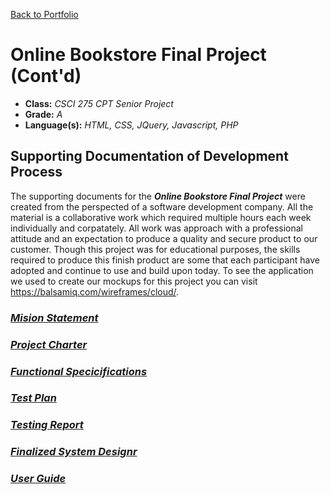 [Back to Portfolio](./)

Online Bookstore Final Project (Cont'd)
===============

-   **Class:** *CSCI 275 CPT Senior Project*
-   **Grade:** *A* 
-   **Language(s):** *HTML, CSS, JQuery, Javascript, PHP* 


## Supporting Documentation of Development Process

The supporting documents for the ***Online Bookstore Final Project*** were created from the perspected of a software development company. All the material is a collaborative work which required multiple hours each week individually and corpatately. All work was approach with a professional attitude and an expectation to produce a quality and secure product to our customer. Though this project was for educational purposes, the skills required to produce this finish product are some that each participant have adopted and continue to use and build upon today. To see the application we used to create our mockups for this project you can visit https://balsamiq.com/wireframes/cloud/.


### [*Mision Statement*](pdf/Mission_Statement.pdf)  


### [*Project Charter*](pdf/Project_Charter.pdf)  


### [*Functional Specicifications*](pdf/Functional_Specifications.pdf)  


### [*Test Plan*](pdf/Finalized_Test_Plan.pdf)  


### [*Testing Report*](pdf/Testing_Report.pdf)  


### [*Finalized System Designr*](pdf/Finalized_System_Design.pdf)  


### [*User Guide*](pdf/User_Guide.pdf)  


